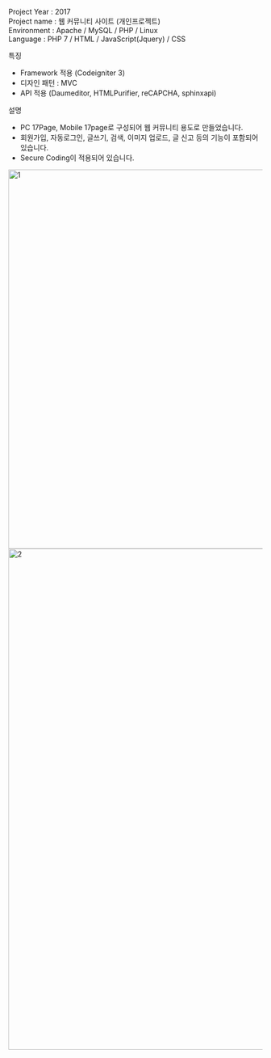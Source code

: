Project Year : 2017 <br/>
Project name : 웹 커뮤니티 사이트 (개인프로젝트) <br/>
Environment : Apache / MySQL / PHP / Linux <br/>
Language : PHP 7 / HTML / JavaScript(Jquery) / CSS <br/>

특징
- Framework 적용 (Codeigniter 3)
- 디자인 패턴 : MVC
- API 적용 (Daumeditor, HTMLPurifier, reCAPCHA, sphinxapi)

설명
- PC 17Page, Mobile 17page로 구성되어 웹 커뮤니티 용도로 만들었습니다.
- 회원가입, 자동로그인, 글쓰기, 검색, 이미지 업로드, 글 신고 등의 기능이 포함되어 있습니다.
- Secure Coding이 적용되어 있습니다.


<img width="750" alt="1" src="https://user-images.githubusercontent.com/87587166/145676539-6515be38-36db-44af-b4f0-74c4668f77b2.png">

<img width="991" alt="2" src="https://user-images.githubusercontent.com/87587166/145676597-3b77149f-0671-46a6-b356-9cdafa978963.png">
